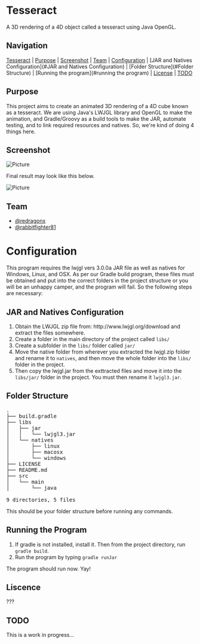 Tesseract
=========
A 3D rendering of a 4D object called a tesseract using Java OpenGL.

Navigation
-----------
[Tesseract](#tesseract) |
[Purpose](#purpose) |
[Screenshot](#screenshot) |
[Team](#team) |
[Configuration](#configuration) |
[JAR and Natives Configuration](#JAR and Natives Configuration) |
[Folder Structure](#Folder Structure) |
[Running the program](#running the program) |
[License](#license) |
[TODO](#todo)

Purpose
-------
This project aims to create an animated 3D rendering of a 4D cube known as a tesseract. We are using Java's LWJGL library and OpenGL to make the animation, and Gradle/Groovy as a build tools to make the JAR, automate testing, and to link required resources and natives. So, we're kind of doing 4 things here. 

Screenshot
----------
![Picture](https://dicesoft.net/publicDownloads/tesseract/tesseract2.jpg)

Final result may look like this below.

![Picture](http://rabbitfighter.net/wp-content/uploads/2014/12/tesseract.jpg)


Team
----------------
<ul>
<li><a href="https://twitter.com/redragonx">@redragonx</a></li>
<li><a href="https://twitter.com/rabbitfighter81">@rabbitfighter81</a></li>
</ul>


Configuration
==============================
This program requires the lwjgl vers 3.0.0a JAR file as well as natives for Windows, Linux, and OSX. As per our Gradle build program, these files must be obtained and put into the correct folders in the project structure or you will be an unhappy camper, and the program will fail. So the following steps are necessary:

JAR and Natives Configuration
-----------------------------
<ol>
<li>Obtain the LWJGL zip file from: http://www.lwjgl.org/download and extract the files somewhere.</li>
<li>Create a folder in the main directory of the project called <code>libs/</code></li>
<li>Create a subfolder in the <code>libs/</code> folder called <code>jar/</code></li>
<li>Move the native folder from wherever you extracted the lwjgl.zip folder and rename it to <code>natives</code>, and then move the whole folder into the <code>libs/</code> folder in the project.</li>
<li>Then copy the lwjgl.jar from the exttracted files and move it into the <code>libs/jar/</code> folder in the project. You must then rename it <code>lwjgl3.jar</code>.</li>
</ol>

Folder Structure
----------------
<pre>
.
├── build.gradle
├── libs
│   ├── jar
│   │   └── lwjgl3.jar
│   └── natives
│       ├── linux
│       ├── macosx
│       └── windows
├── LICENSE
├── README.md
├── src
│   └── main
│       └── java

9 directories, 5 files
</pre>

This should be your folder structure before running any commands.

Running the Program
-------------------
<ol>
<li>If gradle is not installed, install it. Then from the project directory, run <code>gradle build</code>.</li>
<li>Run the program by typing <code>gradle runJar</code></li>
</ol>

The program should run now. Yay!

Liscence
---------
???

TODO
----
This is a work in progress... 




